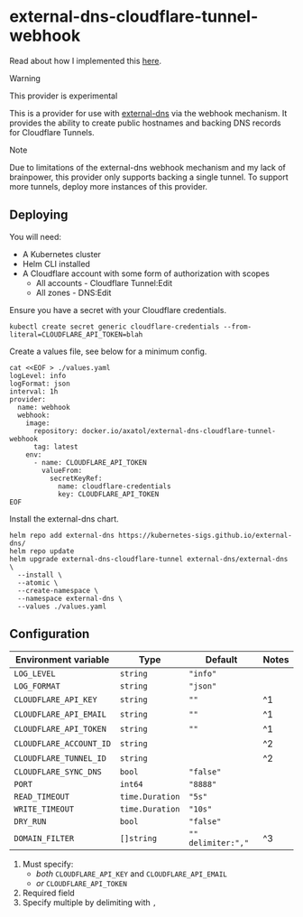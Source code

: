# external-dns-cloudflare-tunnel-webhook

Read about how I implemented this [here](https://hsong.me/posts/creating-a-webhook-provider-for-external-dns/).

> [!WARNING]
> This provider is experimental

This is a provider for use with [external-dns](https://github.com/kubernetes-sigs/external-dns) via the webhook mechanism. It provides the ability to create public hostnames and backing DNS records for Cloudflare Tunnels.

> [!NOTE]
> Due to limitations of the external-dns webhook mechanism and my lack of brainpower, this provider only supports backing a single tunnel. To support more tunnels, deploy more instances of this provider.

## Deploying

You will need:

- A Kubernetes cluster
- Helm CLI installed
- A Cloudflare account with some form of authorization with scopes
  - All accounts - Cloudflare Tunnel:Edit
  - All zones - DNS:Edit

Ensure you have a secret with your Cloudflare credentials.

```shell
kubectl create secret generic cloudflare-credentials --from-literal=CLOUDFLARE_API_TOKEN=blah
```

Create a values file, see below for a minimum config.

```shell
cat <<EOF > ./values.yaml
logLevel: info
logFormat: json
interval: 1h
provider:
  name: webhook
  webhook:
    image:
      repository: docker.io/axatol/external-dns-cloudflare-tunnel-webhook
      tag: latest
    env:
      - name: CLOUDFLARE_API_TOKEN
        valueFrom:
          secretKeyRef:
            name: cloudflare-credentials
            key: CLOUDFLARE_API_TOKEN
EOF
```

Install the external-dns chart.

```shell
helm repo add external-dns https://kubernetes-sigs.github.io/external-dns/
helm repo update
helm upgrade external-dns-cloudflare-tunnel external-dns/external-dns \
  --install \
  --atomic \
  --create-namespace \
  --namespace external-dns \
  --values ./values.yaml
```

## Configuration

| Environment variable    | Type            | Default            | Notes |
| ----------------------- | --------------- | ------------------ | ----- |
| `LOG_LEVEL`             | `string`        | `"info"`           |       |
| `LOG_FORMAT`            | `string`        | `"json"`           |       |
| `CLOUDFLARE_API_KEY`    | `string`        | `""`               | ^1    |
| `CLOUDFLARE_API_EMAIL`  | `string`        | `""`               | ^1    |
| `CLOUDFLARE_API_TOKEN`  | `string`        | `""`               | ^1    |
| `CLOUDFLARE_ACCOUNT_ID` | `string`        |                    | ^2    |
| `CLOUDFLARE_TUNNEL_ID`  | `string`        |                    | ^2    |
| `CLOUDFLARE_SYNC_DNS`   | `bool`          | `"false"`          |       |
| `PORT`                  | `int64`         | `"8888"`           |       |
| `READ_TIMEOUT`          | `time.Duration` | `"5s"`             |       |
| `WRITE_TIMEOUT`         | `time.Duration` | `"10s"`            |       |
| `DRY_RUN`               | `bool`          | `"false"`          |       |
| `DOMAIN_FILTER`         | `[]string`      | `"" delimiter:","` | ^3    |

1. Must specify:
   - _both_ `CLOUDFLARE_API_KEY` and `CLOUDFLARE_API_EMAIL`
   - _or_ `CLOUDFLARE_API_TOKEN`
2. Required field
3. Specify multiple by delimiting with `,`
